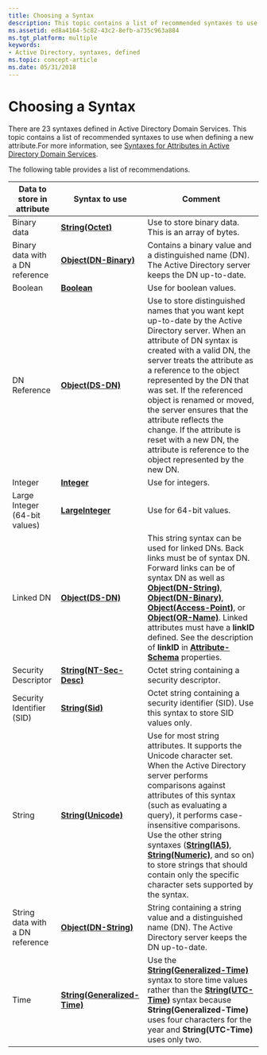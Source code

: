 ```yaml
---
title: Choosing a Syntax
description: This topic contains a list of recommended syntaxes to use when defining a new attribute.
ms.assetid: ed8a4164-5c82-43c2-8efb-a735c963a884
ms.tgt_platform: multiple
keywords:
- Active Directory, syntaxes, defined
ms.topic: concept-article
ms.date: 05/31/2018
---
```


# Choosing a Syntax

There are 23 syntaxes defined in Active Directory Domain Services. This topic contains a list of recommended syntaxes to use when defining a new attribute.For more information, see [Syntaxes for Attributes in Active Directory Domain Services](syntaxes-for-attributes-in-active-directory-domain-services.md).

The following table provides a list of recommendations.



| Data to store in attribute      | Syntax to use                                                      | Comment                                                                                                                                                                                                                                                                                                                                                                                                                                                                                                         |
|---------------------------------|--------------------------------------------------------------------|-----------------------------------------------------------------------------------------------------------------------------------------------------------------------------------------------------------------------------------------------------------------------------------------------------------------------------------------------------------------------------------------------------------------------------------------------------------------------------------------------------------------|
| Binary data                     | [**String(Octet)**](/windows/desktop/ADSchema/s-string-octet)                       | Use to store binary data. This is an array of bytes.                                                                                                                                                                                                                                                                                                                                                                                                                                                            |
| Binary data with a DN reference | [**Object(DN-Binary)**](/windows/desktop/ADSchema/s-object-dn-binary)               | Contains a binary value and a distinguished name (DN). The Active Directory server keeps the DN up-to-date.                                                                                                                                                                                                                                                                                                                                                                                                     |
| Boolean                         | [**Boolean**](/windows/desktop/ADSchema/s-boolean)                                  | Use for boolean values.                                                                                                                                                                                                                                                                                                                                                                                                                                                                                         |
| DN Reference                    | [**Object(DS-DN)**](/windows/desktop/ADSchema/s-object-ds-dn)                       | Use to store distinguished names that you want kept up-to-date by the Active Directory server. When an attribute of DN syntax is created with a valid DN, the server treats the attribute as a reference to the object represented by the DN that was set. If the referenced object is renamed or moved, the server ensures that the attribute reflects the change. If the attribute is reset with a new DN, the attribute is reference to the object represented by the new DN.                                |
| Integer                         | [**Integer**](/windows/desktop/ADSchema/s-integer)                                  | Use for integers.                                                                                                                                                                                                                                                                                                                                                                                                                                                                                               |
| Large Integer (64-bit values)   | [**LargeInteger**](/windows/desktop/ADSchema/s-largeinteger)                        | Use for 64-bit values.                                                                                                                                                                                                                                                                                                                                                                                                                                                                                          |
| Linked DN                       | [**Object(DS-DN)**](/windows/desktop/ADSchema/s-object-ds-dn)                       | This string syntax can be used for linked DNs. Back links must be of syntax DN. Forward links can be of syntax DN as well as [**Object(DN-String)**](/windows/desktop/ADSchema/s-object-dn-string), [**Object(DN-Binary)**](/windows/desktop/ADSchema/s-object-dn-binary), [**Object(Access-Point)**](/windows/desktop/ADSchema/s-object-access-point), or [**Object(OR-Name)**](/windows/desktop/ADSchema/s-object-or-name). Linked attributes must have a **linkID** defined. See the description of **linkID** in [**Attribute-Schema**](/windows/desktop/ADSchema/c-attributeschema) properties. |
| Security Descriptor             | [**String(NT-Sec-Desc)**](/windows/desktop/ADSchema/s-string-nt-sec-desc)           | Octet string containing a security descriptor.                                                                                                                                                                                                                                                                                                                                                                                                                                                                  |
| Security Identifier (SID)       | [**String(Sid)**](/windows/desktop/ADSchema/s-string-sid)                           | Octet string containing a security identifier (SID). Use this syntax to store SID values only.                                                                                                                                                                                                                                                                                                                                                                                                                  |
| String                          | [**String(Unicode)**](/windows/desktop/ADSchema/s-string-unicode)                   | Use for most string attributes. It supports the Unicode character set. When the Active Directory server performs comparisons against attributes of this syntax (such as evaluating a query), it performs case-insensitive comparisons. Use the other string syntaxes ([**String(IA5)**](/windows/desktop/ADSchema/s-string-ia5), [**String(Numeric)**](/windows/desktop/ADSchema/s-string-numeric), and so on) to store strings that should contain only the specific character sets supported by the syntax.<br/>                          |
| String data with a DN reference | [**Object(DN-String)**](/windows/desktop/ADSchema/s-object-dn-string)               | String containing a string value and a distinguished name (DN). The Active Directory server keeps the DN up-to-date.                                                                                                                                                                                                                                                                                                                                                                                            |
| Time                            | [**String(Generalized-Time)**](/windows/desktop/ADSchema/s-string-generalized-time) | Use the [**String(Generalized-Time)**](/windows/desktop/ADSchema/s-string-generalized-time) syntax to store time values rather than the [**String(UTC-Time)**](/windows/desktop/ADSchema/s-string-utc-time) syntax because **String(Generalized-Time)** uses four characters for the year and **String(UTC-Time)** uses only two.                                                                                                                                                                                                                 |



 

 

